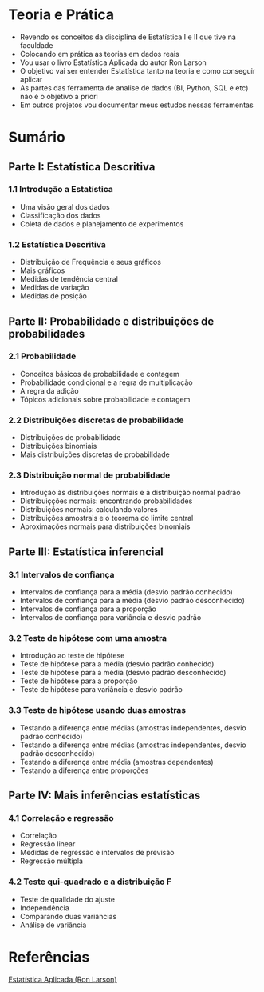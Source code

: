 # Teoria e Prática

- Revendo os conceitos da disciplina de Estatística I e II que tive na faculdade
- Colocando em prática as teorias em dados reais
- Vou usar o livro Estatística Aplicada do autor Ron Larson
- O objetivo vai ser entender Estatística tanto na teoria e como conseguir aplicar
- As partes das ferramenta de analise de dados (BI, Python, SQL e etc) não é o objetivo a priori
- Em outros projetos vou documentar meus estudos nessas ferramentas
  

# Sumário

## Parte I: Estatística Descritiva
### 1.1 Introdução a Estatística
- Uma visão geral dos dados
- Classificação dos dados
- Coleta de dados e planejamento de experimentos

### 1.2 Estatística Descritiva
- Distribuição de Frequência e seus gráficos
- Mais gráficos
- Medidas de tendência central
- Medidas de variação
- Medidas de posição

## Parte II: Probabilidade e distribuições de probabilidades
### 2.1 Probabilidade
- Conceitos básicos de probabilidade e contagem
- Probabilidade condicional e a regra de multiplicação
- A regra da adição
- Tópicos adicionais sobre probabilidade e contagem

### 2.2 Distribuições discretas de probabilidade
- Distribuições de probabilidade
- Distribuições binomiais
- Mais distribuições discretas de probabilidade

### 2.3 Distribuição normal de probabilidade
- Introdução às distribuições normais e à distribuição normal padrão
- Distribuiçções normais: encontrando probabilidades
- Distribuições normais: calculando valores
- Distribuições amostrais e o teorema do limite central
- Aproximações normais para distribuições binomiais

## Parte III: Estatística inferencial
### 3.1 Intervalos de confiança
- Intervalos de confiança para a média (desvio padrão conhecido)
- Intervalos de confiança para a média (desvio padrão desconhecido)
- Intervalos de confiança para a proporção
- Intervalos de confiança para variância e desvio padrão

### 3.2 Teste de hipótese com uma amostra
- Introdução ao teste de hipótese
- Teste de hipótese para a média (desvio padrão conhecido)
- Teste de hipótese para a média (desvio padrão desconhecido)
- Teste de hipótese para a proporção
- Teste de hipótese para variância e desvio padrão

### 3.3 Teste de hipótese usando duas amostras
- Testando a diferença entre médias (amostras independentes, desvio padrão conhecido)
- Testando a diferença entre médias (amostras independentes, desvio padrão desconhecido)
- Testando a diferença entre média (amostras dependentes)
- Testando a diferença entre proporções

 ## Parte IV: Mais inferências estatísticas
 ### 4.1 Correlação e regressão
 - Correlação
 - Regressão linear
 - Medidas de regressão e intervalos de previsão
 - Regressão múltipla

### 4.2 Teste qui-quadrado e a distribuição F
- Teste de qualidade do ajuste
- Independência
- Comparando duas variâncias
- Análise de variância

# Referências

[Estatística Aplicada (Ron Larson)](https://www.amazon.com.br/Estat%C3%ADstica-aplicada-Ron-Larson/dp/8543004772/ref=asc_df_8543004772/?tag=googleshopp00-20&linkCode=df0&hvadid=379792581512&hvpos=&hvnetw=g&hvrand=16957258220893518027&hvpone=&hvptwo=&hvqmt=&hvdev=c&hvdvcmdl=&hvlocint=&hvlocphy=1031432&hvtargid=pla-810094894282&psc=1)


